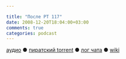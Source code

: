 ```yaml
---

title: "После РТ 117"
date: 2008-12-20T18:04:00+03:00
comments: true
categories: podcast
---
```

[аудио](http://cdn.radio-t.com/rt117post.mp3) ● [пиратский torrent](http://pirates.radio-t.com/torrents/rt117post.mp3.torrent) ● [лог чата](http://chat.radio-t.com/logs/radio-t-117.html) ● [wiki](http://wiki.radio-t.com/%D0%9F%D0%BE%D1%81%D0%BB%D0%B5_%D0%A0%D0%A2_117)<audio src="http://cdn.radio-t.com/rt117post.mp3" preload="none">
